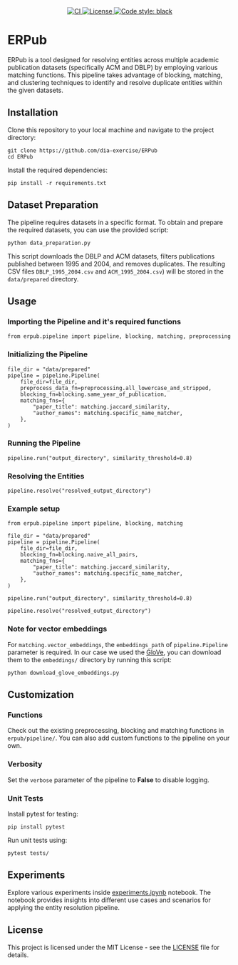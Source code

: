 <div align="center">
    <a href="https://github.com/dia-exercise/ERPub/actions/workflows/ci.yml" rel="nofollow">
        <img src="https://github.com/dia-exercise/ERPub/actions/workflows/ci.yml/badge.svg" alt="CI" />
    </a>
    <a href="https://github.com/dia-exercise/ERPub/blob/main/LICENSE" rel="nofollow">
        <img src="https://img.shields.io/badge/License-MIT-green.svg" alt="License" />
    </a>
    <a href="https://github.com/psf/black" rel="nofollow">
        <img src="https://img.shields.io/badge/code%20style-black-000000.svg" alt="Code style: black" />
    </a>
</div>

# ERPub
ERPub is a tool designed for resolving entities across multiple academic publication datasets (specifically ACM and DBLP) by employing various matching functions. This pipeline takes advantage of blocking, matching, and clustering techniques to identify and resolve duplicate entities within the given datasets.

## Installation
Clone this repository to your local machine and navigate to the project directory:
```
git clone https://github.com/dia-exercise/ERPub
cd ERPub
```

Install the required dependencies:
```
pip install -r requirements.txt
```

## Dataset Preparation
The pipeline requires datasets in a specific format. To obtain and prepare the required datasets, you can use the provided script:
```
python data_preparation.py
```
This script downloads the DBLP and ACM datasets, filters publications published between 1995 and 2004, and removes duplicates. The resulting CSV files `DBLP_1995_2004.csv` and `ACM_1995_2004.csv`) will be stored in the `data/prepared` directory.

## Usage
### Importing the Pipeline and it's required functions
```
from erpub.pipeline import pipeline, blocking, matching, preprocessing
```
### Initializing the Pipeline
```
file_dir = "data/prepared"
pipeline = pipeline.Pipeline(
    file_dir=file_dir,
    preprocess_data_fn=preprocessing.all_lowercase_and_stripped,
    blocking_fn=blocking.same_year_of_publication,
    matching_fns={
        "paper_title": matching.jaccard_similarity,
        "author_names": matching.specific_name_matcher,
    },
)
```
### Running the Pipeline
```
pipeline.run("output_directory", similarity_threshold=0.8)
```
### Resolving the Entities
```
pipeline.resolve("resolved_output_directory")
```
### Example setup
```
from erpub.pipeline import pipeline, blocking, matching

file_dir = "data/prepared"
pipeline = pipeline.Pipeline(
    file_dir=file_dir,
    blocking_fn=blocking.naive_all_pairs,
    matching_fns={
        "paper_title": matching.jaccard_similarity,
        "author_names": matching.specific_name_matcher,
    },
)

pipeline.run("output_directory", similarity_threshold=0.8)

pipeline.resolve("resolved_output_directory")
```

### Note for vector embeddings
For `matching.vector_embeddings`, the `embeddings_path` of `pipeline.Pipeline` parameter is required. In our case we used the [GloVe](https://github.com/stanfordnlp/GloVe), you can download them to the `embeddings/` directory by running this script:
```
python download_glove_embeddings.py
``` 

## Customization
### Functions
Check out the existing preprocessing, blocking and matching functions in `erpub/pipeline/`. You can also add custom functions to the pipeline on your own. 

### Verbosity
Set the `verbose` parameter of the pipeline to **False** to disable logging.

### Unit Tests
Install pytest for testing:
```
pip install pytest
```
Run unit tests using:
```
pytest tests/
```

## Experiments
Explore various experiments inside [experiments.ipynb](experiments.ipynb) notebook. The notebook provides insights into different use cases and scenarios for applying the entity resolution pipeline.

## License
This project is licensed under the MIT License - see the [LICENSE](LICENSE) file for details.
